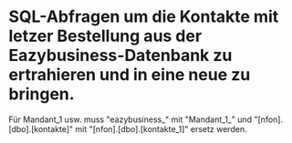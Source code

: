 # SQL-Abfragen um die Kontakte mit letzer Bestellung aus der Eazybusiness-Datenbank zu ertrahieren und in eine neue zu bringen.

Für Mandant_1 usw. muss "eazybusiness_" mit "Mandant_1_" und  "[nfon].[dbo].[kontakte]" mit "[nfon].[dbo].[kontakte_1]" ersetz werden.